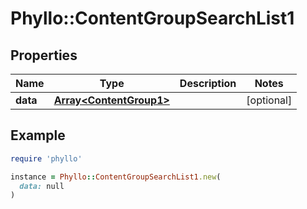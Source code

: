 # Phyllo::ContentGroupSearchList1

## Properties

| Name | Type | Description | Notes |
| ---- | ---- | ----------- | ----- |
| **data** | [**Array&lt;ContentGroup1&gt;**](ContentGroup1.md) |  | [optional] |

## Example

```ruby
require 'phyllo'

instance = Phyllo::ContentGroupSearchList1.new(
  data: null
)
```

